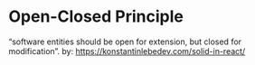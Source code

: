 # Open-Closed Principle
“software entities should be open for extension, but closed for modification”.
by: https://konstantinlebedev.com/solid-in-react/
